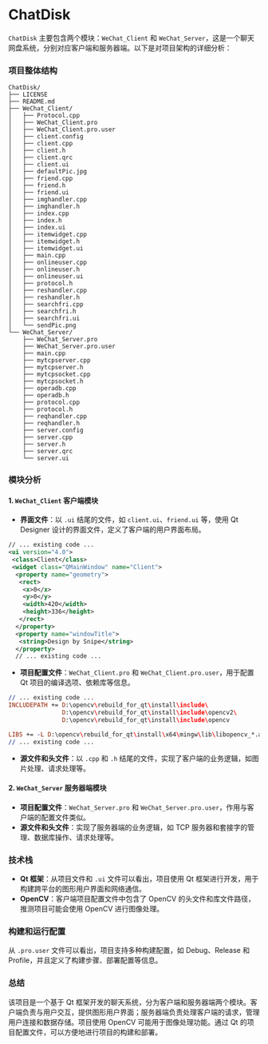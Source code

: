 # ChatDisk



          
 `ChatDisk` 主要包含两个模块：`WeChat_Client` 和 `WeChat_Server`，这是一个聊天网盘系统，分别对应客户端和服务器端。以下是对项目架构的详细分析：

### 项目整体结构
```plaintext
ChatDisk/
├── LICENSE
├── README.md
├── WeChat_Client/
│   ├── Protocol.cpp
│   ├── WeChat_Client.pro
│   ├── WeChat_Client.pro.user
│   ├── client.config
│   ├── client.cpp
│   ├── client.h
│   ├── client.qrc
│   ├── client.ui
│   ├── defaultPic.jpg
│   ├── friend.cpp
│   ├── friend.h
│   ├── friend.ui
│   ├── imghandler.cpp
│   ├── imghandler.h
│   ├── index.cpp
│   ├── index.h
│   ├── index.ui
│   ├── itemwidget.cpp
│   ├── itemwidget.h
│   ├── itemwidget.ui
│   ├── main.cpp
│   ├── onlineuser.cpp
│   ├── onlineuser.h
│   ├── onlineuser.ui
│   ├── protocol.h
│   ├── reshandler.cpp
│   ├── reshandler.h
│   ├── searchfri.cpp
│   ├── searchfri.h
│   ├── searchfri.ui
│   └── sendPic.png
└── WeChat_Server/
    ├── WeChat_Server.pro
    ├── WeChat_Server.pro.user
    ├── main.cpp
    ├── mytcpserver.cpp
    ├── mytcpserver.h
    ├── mytcpsocket.cpp
    ├── mytcpsocket.h
    ├── operadb.cpp
    ├── operadb.h
    ├── protocol.cpp
    ├── protocol.h
    ├── reqhandler.cpp
    ├── reqhandler.h
    ├── server.config
    ├── server.cpp
    ├── server.h
    ├── server.qrc
    └── server.ui
```

### 模块分析

#### 1. `WeChat_Client` 客户端模块
- **界面文件**：以 `.ui` 结尾的文件，如 `client.ui`、`friend.ui` 等，使用 Qt Designer 设计的界面文件，定义了客户端的用户界面布局。
```xml:d:\桌面\Project\ChatDisk\WeChat_Client\client.ui
// ... existing code ...
<ui version="4.0">
 <class>Client</class>
 <widget class="QMainWindow" name="Client">
  <property name="geometry">
   <rect>
    <x>0</x>
    <y>0</y>
    <width>420</width>
    <height>336</height>
   </rect>
  </property>
  <property name="windowTitle">
   <string>Design by Snipe</string>
  </property>
  // ... existing code ...
```
- **项目配置文件**：`WeChat_Client.pro` 和 `WeChat_Client.pro.user`，用于配置 Qt 项目的编译选项、依赖库等信息。
```plaintext:d:\桌面\Project\ChatDisk\WeChat_Client\WeChat_Client.pro
// ... existing code ...
INCLUDEPATH += D:\opencv\rebuild_for_qt\install\include\
               D:\opencv\rebuild_for_qt\install\include\opencv2\
               D:\opencv\rebuild_for_qt\install\include\opencv

LIBS += -L D:\opencv\rebuild_for_qt\install\x64\mingw\lib\libopencv_*.a
// ... existing code ...
```
- **源文件和头文件**：以 `.cpp` 和 `.h` 结尾的文件，实现了客户端的业务逻辑，如图片处理、请求处理等。

#### 2. `WeChat_Server` 服务器端模块
- **项目配置文件**：`WeChat_Server.pro` 和 `WeChat_Server.pro.user`，作用与客户端的配置文件类似。
- **源文件和头文件**：实现了服务器端的业务逻辑，如 TCP 服务器和套接字的管理、数据库操作、请求处理等。

### 技术栈
- **Qt 框架**：从项目文件和 `.ui` 文件可以看出，项目使用 Qt 框架进行开发，用于构建跨平台的图形用户界面和网络通信。
- **OpenCV**：客户端项目配置文件中包含了 OpenCV 的头文件和库文件路径，推测项目可能会使用 OpenCV 进行图像处理。

### 构建和运行配置
从 `.pro.user` 文件可以看出，项目支持多种构建配置，如 Debug、Release 和 Profile，并且定义了构建步骤、部署配置等信息。

### 总结
该项目是一个基于 Qt 框架开发的聊天系统，分为客户端和服务器端两个模块。客户端负责与用户交互，提供图形用户界面；服务器端负责处理客户端的请求，管理用户连接和数据存储。项目使用 OpenCV 可能用于图像处理功能。通过 Qt 的项目配置文件，可以方便地进行项目的构建和部署。 

        